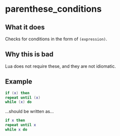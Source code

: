 # parenthese_conditions
## What it does
Checks for conditions in the form of `(expression)`.

## Why this is bad
Lua does not require these, and they are not idiomatic.

## Example
```lua
if (x) then
repeat until (x)
while (x) do
```

...should be written as...

```lua
if x then
repeat until x
while x do
```
